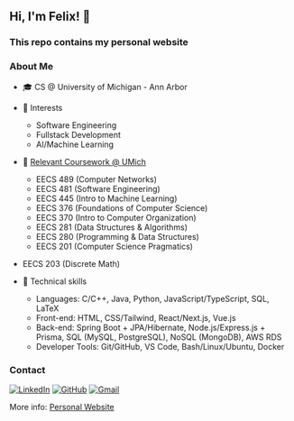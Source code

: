 
## Hi, I'm Felix! 👋

### This repo contains my personal website

### About Me

- 🎓 CS @ University of Michigan - Ann Arbor
- 📌 Interests
  - Software Engineering
  - Fullstack Development
  - AI/Machine Learning
- 📜 [Relevant Coursework @ UMich](https://bulletin.engin.umich.edu/courses/eecs/)
	-   EECS 489 (Computer Networks)
	-   EECS 481 (Software Engineering)
	-   EECS 445 (Intro to Machine Learning)
	-   EECS 376 (Foundations of Computer Science)
	-   EECS 370 (Intro to Computer Organization)
	-   EECS 281 (Data Structures & Algorithms)
	-   EECS 280 (Programming & Data Structures)
	-   EECS 201 (Computer Science Pragmatics)
    
-   EECS 203 (Discrete Math)
- 🚀 Technical skills
  - Languages: C/C++, Java, Python, JavaScript/TypeScript, SQL, LaTeX
  - Front-end: HTML, CSS/Tailwind, React/Next.js, Vue.js
  - Back-end: Spring Boot + JPA/Hibernate, Node.js/Express.js + Prisma, SQL (MySQL, PostgreSQL), NoSQL (MongoDB), AWS RDS
  - Developer Tools: Git/GitHub, VS Code, Bash/Linux/Ubuntu, Docker

### Contact

[![LinkedIn](https://custom-icon-badges.demolab.com/badge/LinkedIn-0A66C2?logo=linkedin-white&logoColor=fff)](https://www.linkedin.com/in/felix-shen-a40195299)
[![GitHub](https://img.shields.io/badge/GitHub-%23121011.svg?logo=github&logoColor=white)](https://github.com/Blank-FS)
[![Gmail](https://img.shields.io/badge/felixshn@umich.edu-D14836?logo=gmail&logoColor=white)](#)

More info: [Personal Website](https://blank-fs.github.io/)
